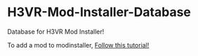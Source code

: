 # H3VR-Mod-Installer-Database
Database for H3VR Mod Installer!

To add a mod to modinstaller, [Follow this tutorial!](https://github.com/WFIOST/H3VR-Mod-Installer-Database/wiki/Adding-mods-to-the-database)
